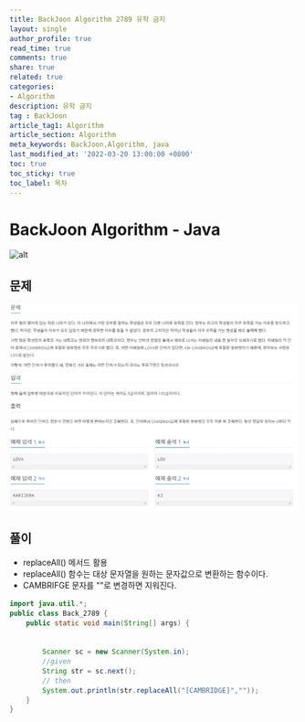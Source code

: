 ```yaml
---
title: BackJoon Algorithm 2789 유학 금지
layout: single
author_profile: true
read_time: true
comments: true
share: true
related: true
categories:
- Algorithm
description: 유학 금지
tag : BackJoon
article_tag1: Algorithm
article_section: Algorithm
meta_keywords: BackJoon,Algorithm, java
last_modified_at: '2022-03-20 13:00:00 +0800'
toc: true
toc_sticky: true
toc_label: 목차
---
```


BackJoon Algorithm - Java
====================

![alt](https://d2gd6pc034wcta.cloudfront.net/images/logo@2x.png)

## 문제

![alt](/assets/images/post/Algorithm/2789.png)



## 풀이

* replaceAll() 메서드 활용
* replaceAll() 함수는 대상 문자열을 원하는 문자값으로 변환하는 함수이다.
* CAMBRIFGE 문자를 ""로 변경하면 지워진다.

```java
import java.util.*;
public class Back_2789 {
    public static void main(String[] args) {


        Scanner sc = new Scanner(System.in);
        //given
        String str = sc.next();
        // then
        System.out.println(str.replaceAll("[CAMBRIDGE]",""));
    }
}
```


